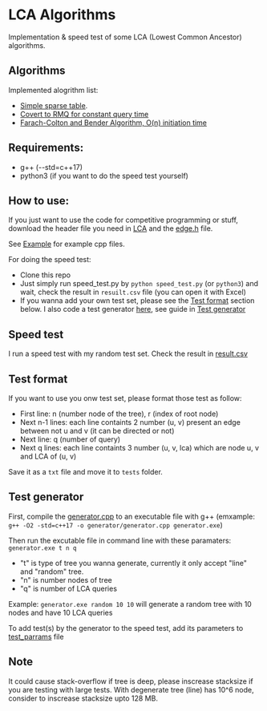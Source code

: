# LCA Algorithms
 Implementation & speed test of some LCA (Lowest Common Ancestor) algorithms.

## Algorithms
Implemented alogrithm list:
- [Simple sparse table](LCA/Onlogn_Ologn.h). 
- [Covert to RMQ for constant query time](LCA/Onlogn_O1.h)
- [Farach-Colton and Bender Algorithm, O(n) initiation time](LCA/On_O1.h)

## Requirements: 
- g++ (--std=c++17) 
- python3 (if you want to do the speed test yourself)

## How to use:
If you just want to use the code for competitive programming or stuff, download the header file you need in [LCA](LCA/) and the [edge.h](header/edge.h) file. 

See [Example](example/) for example cpp files.

For doing the speed test:
- Clone this repo
- Just simply run speed_test.py by `python speed_test.py` (or `python3`) and wait, check the result in `resuilt.csv` file (you can open it with Excel)
- If you wanna add your own test set, please see the [Test format](#test-format) section below. I also code a test generator [here](generator/), see guide in [Test generator](#test-generator)

## Speed test
I run a speed test with my random test set. Check the result in [result.csv](result.csv)

## Test format
If you want to use you onw test set, please format those test as follow:
- First line: n (number node of the tree), r (index of root node)
- Next n-1 lines: each line containts 2 number (u, v) present an edge between not u and v (it can be directed or not)
- Next line: q (number of query)
- Next q lines: each line containts 3 number (u, v, lca) which are node u, v and LCA of (u, v)

Save it as a `txt` file and move it to `tests` folder.

## Test generator
First, compile the [generator.cpp](generator/generator.cpp) to an executable file with g++ (emxample: `g++ -O2 -std=c++17 -o generator/generator.cpp generator.exe`)

Then run the excutable file in command line with these paramaters: `generator.exe t n q`
- "t" is type of tree you wanna generate, currently it only accept "line" and "random" tree.
- "n" is number nodes of tree
- "q" is number of LCA queries

Example: `generator.exe random 10 10` will generate a random tree with 10 nodes and have 10 LCA queries

To add test(s) by the generator to the speed test, add its parameters to [test_parrams](generator/test_params.txt) file

## Note
It could cause stack-overflow if tree is deep, please inscrease stacksize if you are testing with large tests. With degenerate tree (line) has 10^6 node, consider to inscrease stacksize upto 128 MB.
